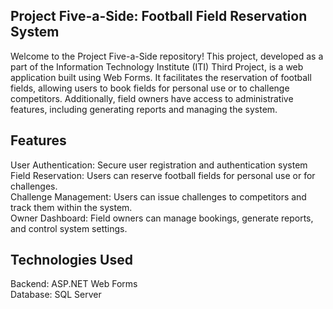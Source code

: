## Project Five-a-Side: Football Field Reservation System
Welcome to the Project Five-a-Side repository! This project, developed as a part of the Information Technology Institute (ITI) Third Project, is a web application built using Web Forms. It facilitates the reservation of football fields, allowing users to book fields for personal use or to challenge competitors. Additionally, field owners have access to administrative features, including generating reports and managing the system.

## Features
User Authentication: Secure user registration and authentication system <br>
Field Reservation: Users can reserve football fields for personal use or for challenges.<br>
Challenge Management: Users can issue challenges to competitors and track them within the system.<br>
Owner Dashboard: Field owners can manage bookings, generate reports, and control system settings.<br>

## Technologies Used
Backend: ASP.NET Web Forms<br>
Database: SQL Server
